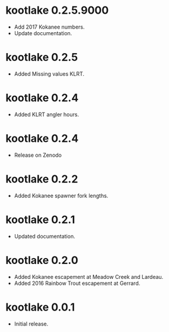 # kootlake 0.2.5.9000

- Add 2017 Kokanee numbers.
- Update documentation.

# kootlake 0.2.5

- Added Missing values KLRT.

# kootlake 0.2.4

- Added KLRT angler hours.

# kootlake 0.2.4

- Release on Zenodo

# kootlake 0.2.2

- Added Kokanee spawner fork lengths.

# kootlake 0.2.1

- Updated documentation.

# kootlake 0.2.0

- Added Kokanee escapement at Meadow Creek and Lardeau.
- Added 2016 Rainbow Trout escapement at Gerrard.

# kootlake 0.0.1

- Initial release.
